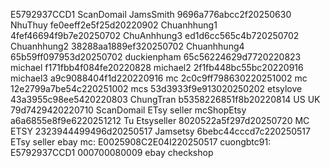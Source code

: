 E5792937CCD1
ScanDomail
JamsSmith 9696a776abcc2f20250630
NhuThuy fe0eeff2e5f25d20220902
Chuanhhung1 4fef46694f9b7e20250702
ChuAnhhung3 ed1d6cc565c4b720250702
Chuanhhung2 38288aa1889ef320250702
Chuanhhung4 65b59ff097953d20250702
duckienpham 65c56224629d7720220823
michael f171fbb4f084fe20220828
michael2 2f1fb448bc55bc20220916
michael3 a9c9088404f1d220220916
mc 2c0c9ff798630220251002
mc 12e2799a7be54c220251002
mcs 53d3933f9e913020250202
etsylove 43a3955c98ee5420220803
ChungTran b5358226851f8b20220814
US UK 79d7429420220710
ScanDomail
ETsy seller
mcShopEtsy a6a6855e8f9e6220251212
Tu Etsyseller 8020522a5f297d20250720
MC ETSY 2323944499496d20250517
Jamsetsy 6bebc44cccd7c220250517
ETsy seller
ebay
mc: E0025908C2E04I220250517
cuongbtc91: E5792937CCD1 000700080009
ebay
checkshop



